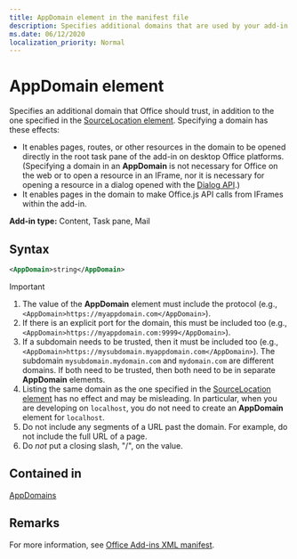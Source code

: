 ```yaml
---
title: AppDomain element in the manifest file
description: Specifies additional domains that are used by your add-in and should be trusted by Office.
ms.date: 06/12/2020
localization_priority: Normal
---
```


# AppDomain element

Specifies an additional domain that Office should trust, in addition to the one specified in the [SourceLocation element](sourcelocation.md). Specifying a domain has these effects:

- It enables pages, routes, or other resources in the domain to be opened directly in the root task pane of the add-in on desktop Office platforms. (Specifying a domain in an **AppDomain** is not necessary for Office on the web or to open a resource in an IFrame, nor it is necessary for opening a resource in a dialog opened with the [Dialog API](../../develop/dialog-api-in-office-add-ins.md).)
- It enables pages in the domain to make Office.js API calls from IFrames within the add-in.

**Add-in type:** Content, Task pane, Mail

## Syntax

```XML
<AppDomain>string</AppDomain>
```

> [!IMPORTANT]
> 1. The value of the **AppDomain** element must include the protocol (e.g., `<AppDomain>https://myappdomain.com</AppDomain>`).
> 2. If there is an explicit port for the domain, this must be included too (e.g.,`<AppDomain>https://myappdomain.com:9999</AppDomain>`).
> 3. If a subdomain needs to be trusted, then it must be included too (e.g.,`<AppDomain>https://mysubdomain.myappdomain.com</AppDomain>`). The subdomain `mysubdomain.mydomain.com` and `mydomain.com` are different domains. If both need to be trusted, then both need to be in separate **AppDomain** elements.
> 4. Listing the same domain as the one specified in the [SourceLocation element](sourcelocation.md) has no effect and may be misleading. In particular, when you are developing on `localhost`, you do not need to create an **AppDomain** element for `localhost`.
> 5. Do not include any segments of a URL past the domain. For example, do not include the full URL of a page.
> 6. Do *not* put a closing slash, "/", on the value.

## Contained in

[AppDomains](appdomains.md)

## Remarks

For more information, see [Office Add-ins XML manifest](../../develop/add-in-manifests.md).
